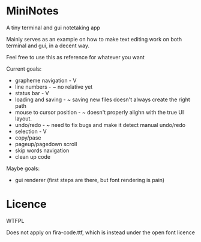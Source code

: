 # MiniNotes
A tiny terminal and gui notetaking app

Mainly serves as an example on how to make text editing work on both terminal and gui, in a decent way.

Feel free to use this as reference for whatever you want

Current goals:
 - grapheme navigation - V
 - line numbers - ~ no relative yet
 - status bar - V
 - loading and saving - ~ saving new files doesn't always create the right path
 - mouse to cursor position - ~ doesn't properly alighn with the true UI layout.
 - undo/redo - ~ need to fix bugs and make it detect manual undo/redo
 - selection - V
 - copy/pase
 - pageup/pagedown scroll
 - skip words navigation
 - clean up code
 
Maybe goals:
 - gui renderer (first steps are there, but font rendering is pain)
 
# Licence
WTFPL

Does not apply on fira-code.ttf, which is instead under the open font licence 
